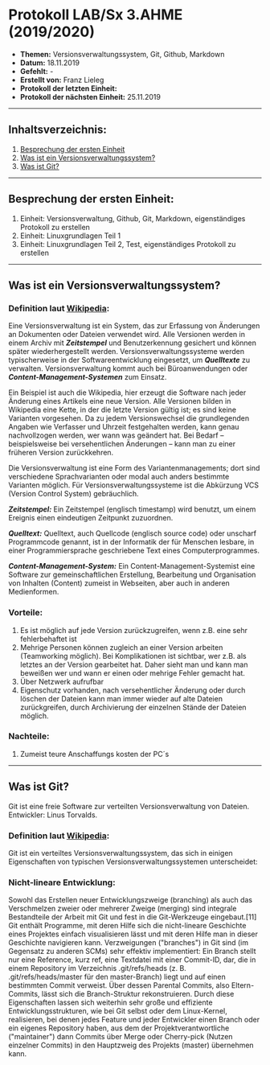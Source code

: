 # Protokoll LAB/Sx 3.AHME (2019/2020)

* **Themen:** Versionsverwaltungssystem, Git, Github, Markdown
* **Datum:** 18.11.2019
* **Gefehlt:** -
* **Erstellt von:** Franz Lieleg 
* **Protokoll der letzten Einheit:**
* **Protokoll der nächsten Einheit:** 25.11.2019

-------------------------------------------------------------------------------------------------------------------------------------------

## Inhaltsverzeichnis:

1. [Besprechung der ersten Einheit](#besprechung-der-ersten-einheit)
1. [Was ist ein Versionsverwaltungssystem?](#was-ist-ein-versionsverwaltungssystem)
1. [Was ist Git?](#was-ist-git)
-------------------------------------------------------------------------------------------------------------------------------------------

## Besprechung der ersten Einheit:

1. Einheit: Versionsverwaltung, Github, Git, Markdown, eigenständiges Protokoll zu erstellen
1. Einheit: Linuxgrundlagen Teil 1
1. Einheit: Linuxgrundlagen Teil 2, Test, eigenständiges Protokoll zu erstellen

-------------------------------------------------------------------------------------------------------------------------------------------

## Was ist ein Versionsverwaltungssystem?
### Definition laut [Wikipedia](https://de.wikipedia.org/wiki/Versionsverwaltung):
Eine Versionsverwaltung ist ein System, das zur Erfassung von Änderungen an Dokumenten oder Dateien verwendet wird. Alle Versionen werden in einem Archiv mit ***Zeitstempel*** und Benutzerkennung gesichert und können später wiederhergestellt werden. Versionsverwaltungssysteme werden typischerweise in der Softwareentwicklung eingesetzt, um ***Quelltexte*** zu verwalten. Versionsverwaltung kommt auch bei Büroanwendungen oder ***Content-Management-Systemen*** zum Einsatz.

Ein Beispiel ist auch die Wikipedia, hier erzeugt die Software nach jeder Änderung eines Artikels eine neue Version. Alle Versionen bilden in Wikipedia eine Kette, in der die letzte Version gültig ist; es sind keine Varianten vorgesehen. Da zu jedem Versionswechsel die grundlegenden Angaben wie Verfasser und Uhrzeit festgehalten werden, kann genau nachvollzogen werden, wer wann was geändert hat. Bei Bedarf – beispielsweise bei versehentlichen Änderungen – kann man zu einer früheren Version zurückkehren.

Die Versionsverwaltung ist eine Form des Variantenmanagements; dort sind verschiedene Sprachvarianten oder modal auch anders bestimmte Varianten möglich. Für Versionsverwaltungssysteme ist die Abkürzung VCS (Version Control System) gebräuchlich.

***Zeitstempel:*** Ein Zeitstempel (englisch timestamp) wird benutzt, um einem Ereignis einen eindeutigen Zeitpunkt zuzuordnen.

***Quelltext:*** Quelltext, auch Quellcode (englisch source code) oder unscharf Programmcode genannt, ist in der Informatik der für    Menschen lesbare, in einer Programmiersprache geschriebene Text eines Computerprogrammes.

***Content-Management-System:*** Ein Content-Management-Systemist eine Software zur gemeinschaftlichen Erstellung, Bearbeitung und Organisation von Inhalten (Content) zumeist in Webseiten, aber auch in anderen Medienformen.


### Vorteile:
1. Es ist möglich auf jede Version zurückzugreifen, wenn z.B. eine sehr fehlerbehaftet ist
1. Mehrige Personen können zugleich an einer Version arbeiten (Teamworking möglich). Bei Komplikationen ist sichtbar, wer z.B. als letztes an der Version gearbeitet hat. Daher sieht man und kann man beweißen wer und wann er einen oder mehrige Fehler gemacht hat.
1. Über Netzwerk aufrufbar
1. Eigenschutz vorhanden, nach versehentlicher Änderung oder durch löschen der Dateien kann man immer wieder auf alte Dateien zurückgreifen, durch Archivierung der einzelnen Stände der Dateien möglich. 

### Nachteile:
1. Zumeist teure Anschaffungs kosten der PC´s

----------------------------------------------------------------------------------------------------------------------------------------

## Was ist Git?
Git ist eine freie Software zur verteilten Versionsverwaltung von Dateien.
Entwickler: Linus Torvalds.
### Definition laut [Wikipedia](https://de.wikipedia.org/wiki/Git):
Git ist ein verteiltes Versionsverwaltungssystem, das sich in einigen Eigenschaften von typischen Versionsverwaltungssystemen unterscheidet:

### Nicht-lineare Entwicklung:

Sowohl das Erstellen neuer Entwicklungszweige (branching) als auch das Verschmelzen zweier oder mehrerer Zweige (merging) sind integrale Bestandteile der Arbeit mit Git und fest in die Git-Werkzeuge eingebaut.[11] Git enthält Programme, mit deren Hilfe sich die nicht-lineare Geschichte eines Projektes einfach visualisieren lässt und mit deren Hilfe man in dieser Geschichte navigieren kann. Verzweigungen ("branches") in Git sind (im Gegensatz zu anderen SCMs) sehr effektiv implementiert: Ein Branch stellt nur eine Reference, kurz ref, eine Textdatei mit einer Commit-ID, dar, die in einem Repository im Verzeichnis .git/refs/heads (z. B. .git/refs/heads/master für den master-Branch) liegt und auf einen bestimmten Commit verweist. Über dessen Parental Commits, also Eltern-Commits, lässt sich die Branch-Struktur rekonstruieren. Durch diese Eigenschaften lassen sich weiterhin sehr große und effiziente Entwicklungsstrukturen, wie bei Git selbst oder dem Linux-Kernel, realisieren, bei denen jedes Feature und jeder Entwickler einen Branch oder ein eigenes Repository haben, aus dem der Projektverantwortliche ("maintainer") dann Commits über Merge oder Cherry-pick (Nutzen einzelner Commits) in den Hauptzweig des Projekts (master) übernehmen kann.


